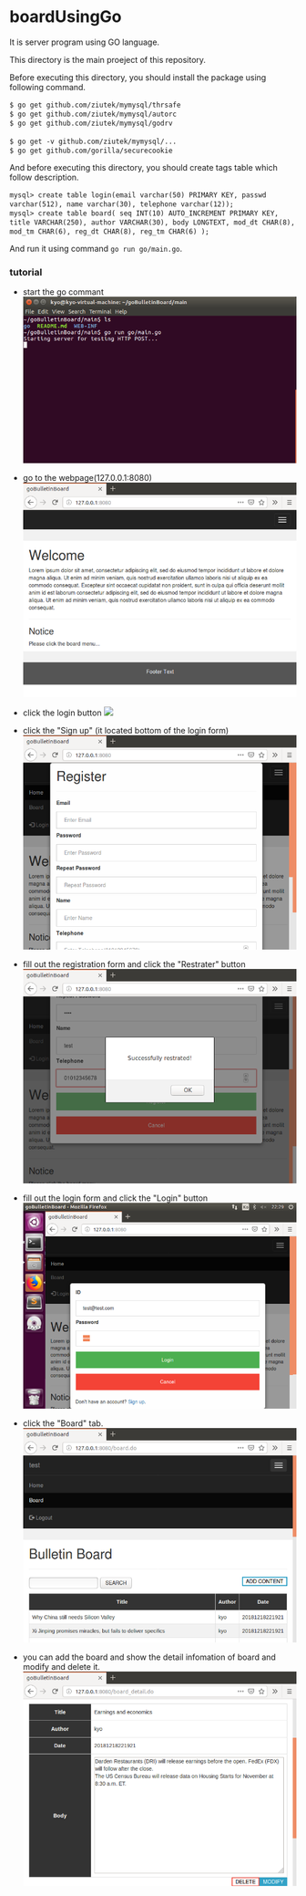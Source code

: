 # boardUsingGo
It is server program using GO language.

This directory is the main proeject of this repository.

Before executing this directory, you should install the package using following command.

    $ go get github.com/ziutek/mymysql/thrsafe
    $ go get github.com/ziutek/mymysql/autorc
    $ go get github.com/ziutek/mymysql/godrv

    $ go get -v github.com/ziutek/mymysql/...
    $ go get github.com/gorilla/securecookie

And before executing this directory, you should create tags table which follow description.

    mysql> create table login(email varchar(50) PRIMARY KEY, passwd varchar(512), name varchar(30), telephone varchar(12));
    mysql> create table board( seq INT(10) AUTO_INCREMENT PRIMARY KEY, title VARCHAR(250), author VARCHAR(30), body LONGTEXT, mod_dt CHAR(8), mod_tm CHAR(6), reg_dt CHAR(8), reg_tm CHAR(6) );

And run it using command `go run go/main.go`.

### tutorial
 - start the go commant
![](images/start.png)

 - go to the webpage(127.0.0.1:8080)
![](images/start_page.png)

 - click the login button
![](images/_login_click_page.png)

 - click the "Sign up" (it located bottom of the login form) 
![](images/sign_up_click_page.png)

 - fill out the registration form and click the "Restrater" button
![](images/registration_page.png)

 - fill out the login form and click the "Login" button
![](images/login_fill_out_page.png)

 - click the "Board" tab.
![](images/board_page.png)

 - you can add the board and show the detail infomation of board and modify and delete it.
![](images/board_detail_page.png)

